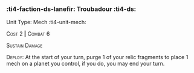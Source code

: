 ### :ti4-faction-ds-lanefir: **Troubadour** :ti4-ds:

Unit Type: Mech :ti4-unit-mech:

<span style="font-variant:small-caps;">Cost 2</span> __|__ <span style="font-variant:small-caps;">Combat 6</span>

<span style="font-variant:small-caps;">Sustain Damage</span>

<span style="font-variant:small-caps;">Deploy</span>: At the start of your turn, purge 1 of your relic fragments to place 1 mech on a planet you control, if you do, you may end your turn. 

